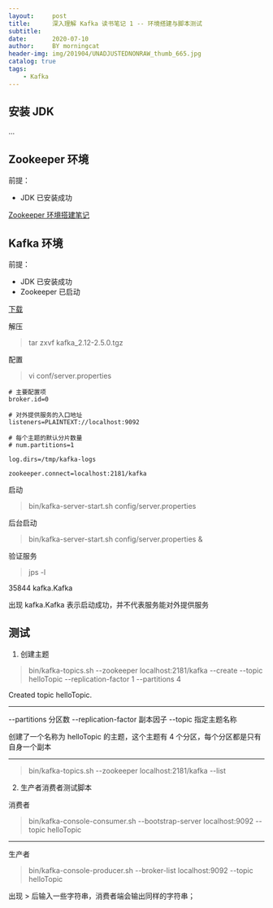 ```yaml
---
layout:     post
title:      深入理解 Kafka 读书笔记 1 -- 环境搭建与脚本测试
subtitle:   
date:       2020-07-10
author:     BY morningcat
header-img: img/201904/UNADJUSTEDNONRAW_thumb_665.jpg
catalog: true
tags:
    - Kafka
---
```



## 安装 JDK

...

## Zookeeper 环境

前提：
- JDK 已安装成功

[Zookeeper 环境搭建笔记](https://blog.csdn.net/u013837825/article/details/97393992)

## Kafka 环境

前提：
- JDK 已安装成功
- Zookeeper 已启动

[下载](http://kafka.apache.org/downloads)

解压

> tar zxvf kafka_2.12-2.5.0.tgz

配置

> vi conf/server.properties

```
# 主要配置项
broker.id=0

# 对外提供服务的入口地址
listeners=PLAINTEXT://localhost:9092

# 每个主题的默认分片数量
# num.partitions=1

log.dirs=/tmp/kafka-logs

zookeeper.connect=localhost:2181/kafka
```

启动

> bin/kafka-server-start.sh config/server.properties

后台启动

> bin/kafka-server-start.sh config/server.properties &

验证服务

> jps -l

35844 kafka.Kafka

出现 kafka.Kafka 表示启动成功，并不代表服务能对外提供服务

## 测试

1. 创建主题

> bin/kafka-topics.sh --zookeeper localhost:2181/kafka --create --topic helloTopic --replication-factor 1 --partitions 4

Created topic helloTopic.

---

--partitions 分区数
--replication-factor 副本因子
--topic 指定主题名称

创建了一个名称为 helloTopic 的主题，这个主题有 4 个分区，每个分区都是只有自身一个副本

---

> bin/kafka-topics.sh --zookeeper localhost:2181/kafka --list

2. 生产者消费者测试脚本

消费者

> bin/kafka-console-consumer.sh --bootstrap-server localhost:9092 --topic helloTopic

---

生产者

> bin/kafka-console-producer.sh --broker-list localhost:9092 --topic helloTopic

出现 > 后输入一些字符串，消费者端会输出同样的字符串；


